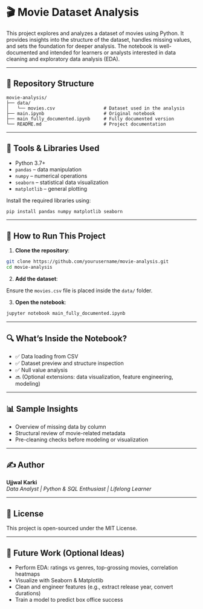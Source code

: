 # 🎬 Movie Dataset Analysis

This project explores and analyzes a dataset of movies using Python. It provides insights into the structure of the dataset, handles missing values, and sets the foundation for deeper analysis. The notebook is well-documented and intended for learners or analysts interested in data cleaning and exploratory data analysis (EDA).

---

## 📁 Repository Structure

```
movie-analysis/
├── data/
│   └── movies.csv                  # Dataset used in the analysis
├── main.ipynb                      # Original notebook
├── main_fully_documented.ipynb     # Fully documented version
└── README.md                       # Project documentation
```

---

## 🧰 Tools & Libraries Used

- Python 3.7+
- `pandas` – data manipulation
- `numpy` – numerical operations
- `seaborn` – statistical data visualization
- `matplotlib` – general plotting

Install the required libraries using:

```bash
pip install pandas numpy matplotlib seaborn
```

---

## 🚀 How to Run This Project

1. **Clone the repository**:

```bash
git clone https://github.com/yourusername/movie-analysis.git
cd movie-analysis
```

2. **Add the dataset**:

Ensure the `movies.csv` file is placed inside the `data/` folder.

3. **Open the notebook**:

```bash
jupyter notebook main_fully_documented.ipynb
```

---

## 🔍 What’s Inside the Notebook?

- ✅ Data loading from CSV
- ✅ Dataset preview and structure inspection
- ✅ Null value analysis
- 🔜 (Optional extensions: data visualization, feature engineering, modeling)

---

## 📊 Sample Insights

- Overview of missing data by column
- Structural review of movie-related metadata
- Pre-cleaning checks before modeling or visualization

---

## ✍️ Author

**Ujjwal Karki**  
_Data Analyst | Python & SQL Enthusiast | Lifelong Learner_

---

## 📄 License

This project is open-sourced under the MIT License.

---

## 📌 Future Work (Optional Ideas)

- Perform EDA: ratings vs genres, top-grossing movies, correlation heatmaps
- Visualize with Seaborn & Matplotlib
- Clean and engineer features (e.g., extract release year, convert durations)
- Train a model to predict box office success
